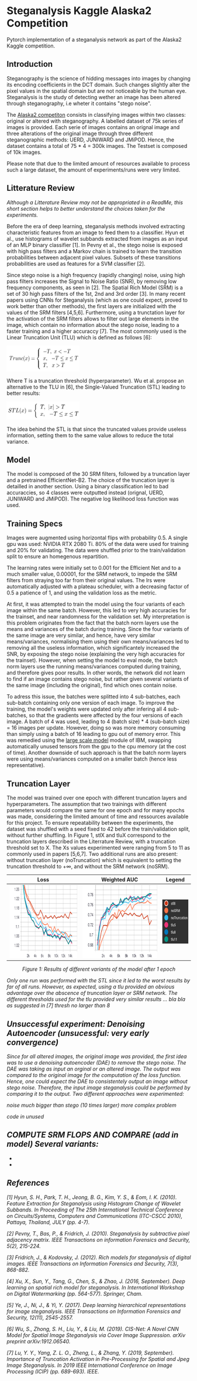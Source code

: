 # Steganalysis Kaggle Alaska2 Competition 
Pytorch implementation of a steganalysis network as part of the Alaska2 Kaggle competition.


## Introduction
Steganography is the science of hidding messages into images by changing its encoding coefficients in the DCT domain. Such changes slightly alter the pixel values in the spatial domain but are not noticeable by the human eye. Steganalysis is the study of detecting wether an image has been altered through steganography, i.e wheter it contains "stego noise".

The [Alaska2 competiton][alaska] consists in classifying images within two classes: original or altered with steganography. A labelled dataset of 75k series of images is provided. Each serie of images contains an orignal image and three alterations of the original image through three different steganographic methods: UERD, JUNIWARD and JMiPOD. Hence, the dataset contains a total of 75 * 4 = 300k images. The Testset is composed of 10k images.

Please note that due to the limited amount of resources available to process such a large dataset, the amount of experiments/runs were very limited.

## Litterature Review

*Although a Litterature Review may not be appropriated in a ReadMe, this short section helps to better understand the choices taken for the experiments.*

Before the era of deep learning, steganalysis methods involved extracting characteristic features from an image to feed them to a classifier. Hyun et al., use histograms of wavelet subbands extracted from images as an input of an MLP binary classifier [1]. In Pevny et al., the stego noise is exposed with high pass filters and a Markov chain is trained to learn the transition probabilities between adjacent pixel values. Subsets of these transitions probabilities are used as features for a SVM classifier [2]. 

Since stego noise is a high frequency (rapidly changing) noise, using high pass filters increases the Signal to Noise Ratio (SNR), by removing low frequency components, as seen in [2]. The Spatial Rich Model (SRM) is a set of 30 high pass filters of the 1st, 2nd and 3rd order [3]. In many recent papers using CNNs for Steganalysis (which as one could expect, proved to work better than other methods), the first layers are initialized with the values of the SRM filters [4,5,6]. Furthermore, using a trunctation layer for the activation of the SRM filters allows to filter out large elements in the image, which contain no information about the stego noise, leading to a faster training and a higher accuraccy [7]. The most commonly used is the Linear Truncation Unit (TLU) which is defined as follows [6]:

<img src="https://github.com/NoAchache/Steganalysis-Kaggle-Alaska2-competition-/blob/master/ReadMe_imgs/TLU.png" width="200" height="70">

Where T is a truncation threshold (hyperparameter). Wu et al. propose an alternative to the TLU in [6], the Single-Valued Truncation (STL) leading to better results:

<img src="https://github.com/NoAchache/Steganalysis-Kaggle-Alaska2-competition-/blob/master/ReadMe_imgs/STL.png" width="200" height="50">

The idea behind the STL is that since the truncated values provide useless information, setting them to the same value allows to reduce the total variance. 


## Model

The model is composed of the 30 SRM filters, followed by a truncation layer and a pretrained EfficientNet-B2. The choice of the truncation layer is detailled in another section. Using a binary classification led to bad accuraccies, so 4 classes were outputted instead (orignal, UERD, JUNIWARD and JMiPOD). The negative log likelihood loss function was used.

## Training Specs

Images were augmented using horizontal flips with probability 0.5. A single gpu was used: NVIDIA RTX 2080 Ti. 80% of the data were used for training and 20% for validating. The data were shuffled prior to the train/validation split to ensure an homegenous repartition.

The learning rates were initially set to 0.001 for the Efficient Net and to a much smaller value, 0.00001, for the SRM network, to impede the SRM filters from straying too far from their original values. The lrs were automatically adjusted with a plateau scheduler, with a decreasing factor of 0.5 a patience of 1, and using the validation loss as the metric.

At first, it was attempted to train the model using the four variants of each image within the same batch. However, this led to very high accuracies for the trainset, and near randomness for the validation set. My interpretation is this problem originates from the fact that the batch norm layers use the means and variances of the batch during training. Since the four variants of the same image are very similar, and hence, have very similar means/variances, normalising them using their own means/variances led to removing all the useless information, which significantely increased the SNR, by exposing the stego noise (explaining the very high accuracies for the trainset). However, when setting the model to eval mode, the batch norm layers use the running means/variances computed during training, and therefore gives poor results. In other words, the network did not learn to find if an image contains stego noise, but rather given several variants of the same image (including the original), find which ones contain noise.

To adress this issue, the batches were splitted into 4 sub-batches, each sub-batch containing only one version of each image. To improve the training, the model's weights were updated only after infering all 4 sub-batches, so that the gradients were affected by the four versions of each image. A batch of 4 was used, leading to 4 (batch size) * 4 (sub-batch size) = 16 images per update. However, doing so was more memory consuming than simply using a batch of 16 leading to gpu out of memory error. This was remedied using the [large scale model][lsm] module of IBM, swapping automatically unused tensors from the gpu to the cpu memory (at the cost of time). Another downside of such approach is that the batch norm layers were using means/variances computed on a smaller batch (hence less representative).

## Truncation Layer

The model was trained over one epoch with different truncation layers and hyperparameters. The assumption that two trainings with different parameters would compare the same for one epoch and for many epochs was made, considering the limited amount of time and ressources available for this project. To ensure repeatability between the experiments, the dataset was shuffled with a seed fixed to 42 before the train/validation split, without further shuffling. In Figure 1, stlX and tluX correspond to the truncation layers described in the Literrature Review, with a truncation threshold set to X. The Xs values experimented were ranging from 5 to 11 as commonly used in papers [5,6,7]. Two additional runs are also present: without truncation layer (noTruncation) which is equivalent to setting the truncation threshold to +∞, and without the SRM network (noSRM).

|Loss|Weighted AUC|Legend|
|--|--|--|
| <img src="https://github.com/NoAchache/Steganalysis-Kaggle-Alaska2-competition-/blob/master/ReadMe_imgs/1epoch_loss.svg" width="400" height="200"> | <img src="https://github.com/NoAchache/Steganalysis-Kaggle-Alaska2-competition-/blob/master/ReadMe_imgs/1epoch_weighted_AUC.svg" width="400" height="200"> | <img src="https://github.com/NoAchache/Steganalysis-Kaggle-Alaska2-competition-/blob/master/ReadMe_imgs/legend.png" width="100" height="120"> |
<p align="center"><i>
  Figure 1: Results of different variants of the model after 1 epoch
</p>
  
Only one run was performed with the STL since it led to the worst results by far of all runs. However, as expected, using a tlu provided an obvious advantage over the abscence of truncation layer or SRM network. The different thresholds used for the tlu provided very similar results ... bla bla as suggested in [7] thresh no larger than 8

## Unsuccessful experiment: Denoising Autoencoder (unsucessful: very early convergence)

Since for all altered images, the original image was provided, the first idea was to use a denoising autoencoder (DAE) to remove the stego noise. The DAE was taking as input an orginal or an altered image. The output was compared to the original image for the computation of the loss function. Hence, one could expect the DAE to consistentely output an image without stego noise. Therefore, the input image steganalysis could be performed by comparing it to the output. Two different approaches were experimented:

noise much bigger than stego (10 times larger)
more complex problem

code in unused


COMPUTE SRM FLOPS AND COMPARE (add in model)
Several variants:
-
-
-



## References
[1] Hyun, S. H., Park, T. H., Jeong, B. G., Kim, Y. S., & Eom, I. K. (2010). Feature Extraction for Steganalysis using Histogram Change of Wavelet Subbands. In Proceeding of The 25th International Technical Conference on Circuits/Systems, Computers and Communications (ITC-CSCC 2010), Pattaya, Thailand, JULY (pp. 4-7).

[2] Pevny, T., Bas, P., & Fridrich, J. (2010). Steganalysis by subtractive pixel adjacency matrix. IEEE Transactions on information Forensics and Security, 5(2), 215-224.

[3] Fridrich, J., & Kodovsky, J. (2012). Rich models for steganalysis of digital images. IEEE Transactions on Information Forensics and Security, 7(3), 868-882.

[4] Xu, X., Sun, Y., Tang, G., Chen, S., & Zhao, J. (2016, September). Deep learning on spatial rich model for steganalysis. In International Workshop on Digital Watermarking (pp. 564-577). Springer, Cham.

[5] Ye, J., Ni, J., & Yi, Y. (2017). Deep learning hierarchical representations for image steganalysis. IEEE Transactions on Information Forensics and Security, 12(11), 2545-2557.

[6] Wu, S., Zhong, S. H., Liu, Y., & Liu, M. (2019). CIS-Net: A Novel CNN Model for Spatial Image Steganalysis via Cover Image Suppression. arXiv preprint arXiv:1912.06540.

[7] Lu, Y. Y., Yang, Z. L. O., Zheng, L., & Zhang, Y. (2019, September). Importance of Truncation Activation in Pre-Processing for Spatial and Jpeg Image Steganalysis. In 2019 IEEE International Conference on Image Processing (ICIP) (pp. 689-693). IEEE.

[autoencoder]: https://github.com/NoAchache/Steganalysis-Kaggle-Alaska2-competition-/tree/master/unused

[alaska]: https://www.kaggle.com/c/alaska2-image-steganalysis

[lsm]: https://github.com/IBM/pytorch-large-model-support
